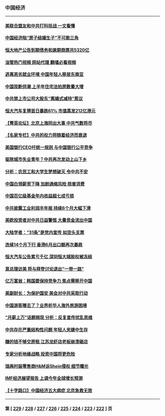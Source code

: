 ### 中国经济
---
#### [美联合盟友和中共打科技战 一文看懂](../../pages/ncid283/n14041956.md?07310845) 
#### [中国经济陷“房子结婚生子”不可能三角](../../pages/ncid283/n14044294.md?07310845) 
#### [恒大地产公告到期债务和逾期商票共5320亿](../../pages/ncid283/n14044306.md?07310845) 
#### [油管热门视频 网站代理 翻墙必看视频](http://138.2.39.72:81/youtube.html?epic-marker?07310845)
#### [逃离恶劣就业环境 中国年轻人移居东南亚](../../pages/ncid283/n14043921.md?07310845) 
#### [中国现断供潮 上半年住宅法拍房数量大增](../../pages/ncid283/n14043996.md?07310845) 
#### [中共禁上市公司大股东“离婚式减持”惹议](../../pages/ncid283/n14043909.md?07310845) 
#### [恒大汽车复牌首日暴跌61% 市值蒸发212亿港元](../../pages/ncid283/n14043890.md?07310845) 
#### [【菁英论坛】北京上海同出大事 中共气数将尽](../../pages/ncid283/n14043888.md?07310845) 
#### [【名家专栏】中共的权力将随着经济而衰退](../../pages/ncid283/n14042988.md?07310845) 
#### [美国银行CEO吁统一规则 与中国银行公平竞争](../../pages/ncid283/n14043832.md?07310845) 
#### [驱除城市失业青年？中共再次发动上山下乡](../../pages/ncid283/n14043152.md?07310845) 
#### [分析：农民工和大学生梦想破灭 令中共不安](../../pages/ncid283/n14043374.md?07310845) 
#### [中国白领薪资下降 加剧通缩风险 损害消费](../../pages/ncid283/n14043323.md?07310845) 
#### [中国百亿级基金年内收益超七成亏损](../../pages/ncid283/n14043250.md?07310845) 
#### [中共披露工业利润半年报 持续6个月大幅下滑](../../pages/ncid283/n14043228.md?07310845) 
#### [美欧投资者对中共日益警惕 大量资金流出中国](../../pages/ncid283/n14043141.md?07310845) 
#### [大陆学者：“31条”是党内宣传 如空头支票](../../pages/ncid283/n14042669.md?07310845) 
#### [连续14个月下行 香港6月出口额再次暴跌](../../pages/ncid283/n14042529.md?07310845) 
#### [恒大汽车公告累亏千亿 深圳恒大城股权被冻结](../../pages/ncid283/n14042514.md?07310845) 
#### [意总理访美 将与拜登讨论退出“一带一路”](../../pages/ncid283/n14042454.md?07310845) 
#### [亿万富翁：韩国要保持竞争力 焦点需移开中国](../../pages/ncid283/n14042366.md?07310845) 
#### [美副财长：为保护国安 美会对中共采取行动](../../pages/ncid283/n14042469.md?07310845) 
#### [中国游客哪去了？业界析华人海外旅游困境](../../pages/ncid283/n14042407.md?07310845) 
#### [“月薪上万”话题频现 分析：反复宣传扰乱思维](../../pages/ncid283/n14042204.md?07310845) 
#### [中共存在严重结构性问题 年轻人夹缝中生存](../../pages/ncid283/n14041969.md?07310845) 
#### [赚的钱不够交房租 江苏龙虾店老板崩溃砸店](../../pages/ncid283/n14041954.md?07310845) 
#### [专家分析地缘战略 投资中国将更危险](../../pages/ncid283/n14040701.md?07310845) 
#### [瑞典时装零售商H&M诉Shein侵权 细节曝光](../../pages/ncid283/n14041751.md?07310845) 
#### [IMF经济展望报告 上调今年全球增长预测](../../pages/ncid283/n14041746.md?07310845) 
#### [【十字路口】中国经济五大病症 北京急救无效](../../pages/ncid283/n14041578.md?07310845) 

---
#### 第 [ [229](./229.md?07310845) / [228](./228.md?07310845) / [227](./227.md?07310845) / [226](./226.md?07310845) / [225](./225.md?07310845) / [224](./224.md?07310845) / [223](./223.md?07310845) / [222](./222.md?07310845) ] 页
